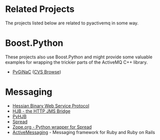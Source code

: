 # Related Projects #

The projects listed below are related to pyactivemq in some way.

# Boost.Python #

These projects also use Boost.Python and might provide some valuable examples for wrapping the trickier parts of the ActiveMQ C++ library.

  * [PyGiNaC](http://pyginac.sourceforge.net/) ([CVS Browse](http://pyginac.cvs.sourceforge.net/pyginac/pyginac/))

# Messaging #

  * [Hessian Binary Web Service Protocol](http://www.caucho.com/hessian/)
  * [HJB - the HTTP JMS Bridge](http://hjb.berlios.de/)
  * [PyHJB](http://hjb.python-hosting.com/)
  * [Spread](http://www.spread.org/)
  * [Zope.org - Python wrapper for Spread](http://www.zope.org/Members/tim_one/spread)
  * [ActiveMessaging](http://code.google.com/p/activemessaging/) - Messaging framework for Ruby and Ruby on Rails